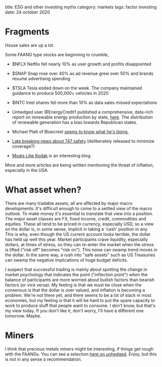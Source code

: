 title: ESG and other investing myths
category: markets
tags: factor investing
date: 24 october 2020


# Fragments

House sales are up a lot. 

Some FAANG type stocks are beginning to crumble, 

* $NFLX Netflix fell nearly 10% as user growth and profits disappointed
* $SNAP Snap rose over 40% as ad revenue grew over 50% and brands resume advertising spending
* $TSLA Tesla ended down on the week. The company maintained guidance to produce 500,000+ vehicles in 2020
* $INTC Intel shares fell more than 10% as data sales missed expectations 
* Unhedged user @EnergyCredit1 published a comprehensive, data-rich report on renewable energy production by state, [here](https://www.unhedged.com/exchange/5f8f0b7ab315525b101ca152/). The distribution of renewable generation has a bias towards Republican states.

* Michael Platt of Bluecrest [seems to know what he's doing](https://twitter.com/goodalexander/status/1320193541453336576),
* [Late breaking news about 747 safety](https://twitter.com/DeItaone/status/1319729626059624452) (deliberately released to minimize coverage?)
* [Moats Like Kodak](https://kodakmoats.wordpress.com/) is an interesting blog.

More and more articles are being written mentioning the threat of inflation, especially in the USA.

# What asset when?

There are many tradable assets, all are affected by major macro developments.
It's difficult enough to come to a settled view of the macro outlook.
To make money it's essential to translate that view into a position.
The major asset classes are FX, fixed income, credit, commodities and equities.
These all tend to be priced in currency, especially USD, so a view on the dollar is, in some sense,
implicit in taking a 'cash' position in any. This is why, even though the US current account looks terrible,
the dollar has held up well this year.
Market participants crave liquidity, especially dollars, at times of stress,
so they can re-enter the market when the stress is lifted ("risk off" becomes "risk on").
This noise can swamp trend moves in the dollar.
In the same way, a rush into "safe assets" such as US Treasuries can swamp the negative implications of huge budget deficits. 

I suspect that successful trading is mainly about spotting the change in market psychology that indicates the point ("inflection point") when the balance of participants are more worried about bullish factors than bearish factors (or vice versa).
My feeling is that we must be close when the consensus is that the dollar is over valued, and inflation is becoming a problem.
We're not there yet, and there seems to be a lot of slack in most economies, but my feeling is that it will be hard to put the spare capacity to work to produce stuff that people want to consume.
I don't know, but that's my view today.
If you don't like it, don't worry, I'll have a different one tomorrow. Maybe.


# Miners

I think that precious metals miners might be interesting, if things get rough with the FAANGs. 
You can see a selection [here on unhedged](https://www.unhedged.com/portfolio/5f969f2fb021d70010768a56/).
Enjoy, but this is not in any sense a recommendation.
